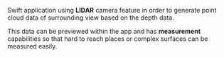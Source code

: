 Swift application using **LIDAR** camera feature in order to generate point cloud data of surrounding view based on the depth data. 

This data can be previewed within the app and has **measurement** capabilities so that hard to reach places or complex surfaces can be measured easily.

